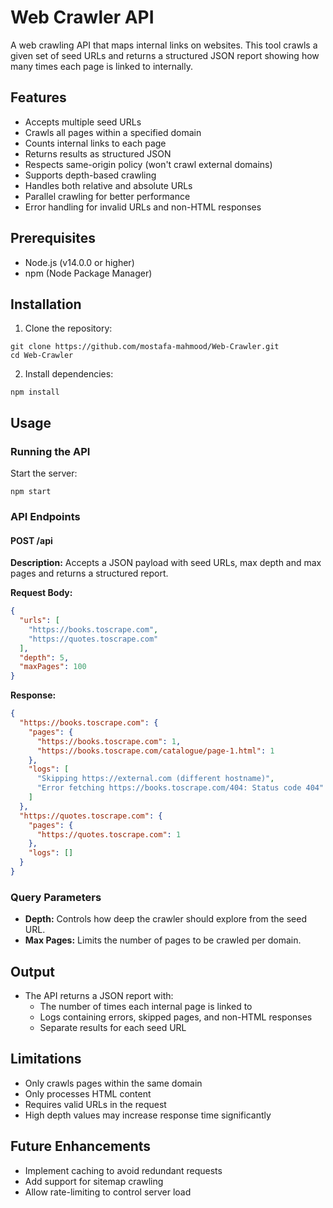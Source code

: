 # Web Crawler API

A web crawling API that maps internal links on websites. This tool crawls a given set of seed URLs and returns a structured JSON report showing how many times each page is linked to internally.

## Features

- Accepts multiple seed URLs
- Crawls all pages within a specified domain
- Counts internal links to each page
- Returns results as structured JSON
- Respects same-origin policy (won't crawl external domains)
- Supports depth-based crawling
- Handles both relative and absolute URLs
- Parallel crawling for better performance
- Error handling for invalid URLs and non-HTML responses

## Prerequisites

- Node.js (v14.0.0 or higher)
- npm (Node Package Manager)

## Installation

1. Clone the repository:
```
git clone https://github.com/mostafa-mahmood/Web-Crawler.git
cd Web-Crawler
```

2. Install dependencies:
```
npm install
```

## Usage

### Running the API

Start the server:
```
npm start
```

### API Endpoints

#### **POST /api**

**Description:** Accepts a JSON payload with seed URLs, max depth and max pages and returns a structured report.

**Request Body:**
```json
{
  "urls": [
    "https://books.toscrape.com",
    "https://quotes.toscrape.com"
  ],
  "depth": 5,
  "maxPages": 100
}
```

**Response:**
```json
{
  "https://books.toscrape.com": {
    "pages": {
      "https://books.toscrape.com": 1,
      "https://books.toscrape.com/catalogue/page-1.html": 1
    },
    "logs": [
      "Skipping https://external.com (different hostname)",
      "Error fetching https://books.toscrape.com/404: Status code 404"
    ]
  },
  "https://quotes.toscrape.com": {
    "pages": {
      "https://quotes.toscrape.com": 1
    },
    "logs": []
  }
}
```

### Query Parameters

- **Depth:** Controls how deep the crawler should explore from the seed URL.
- **Max Pages:** Limits the number of pages to be crawled per domain.

## Output

- The API returns a JSON report with:
  - The number of times each internal page is linked to
  - Logs containing errors, skipped pages, and non-HTML responses
  - Separate results for each seed URL

## Limitations

- Only crawls pages within the same domain
- Only processes HTML content
- Requires valid URLs in the request
- High depth values may increase response time significantly

## Future Enhancements

- Implement caching to avoid redundant requests
- Add support for sitemap crawling
- Allow rate-limiting to control server load